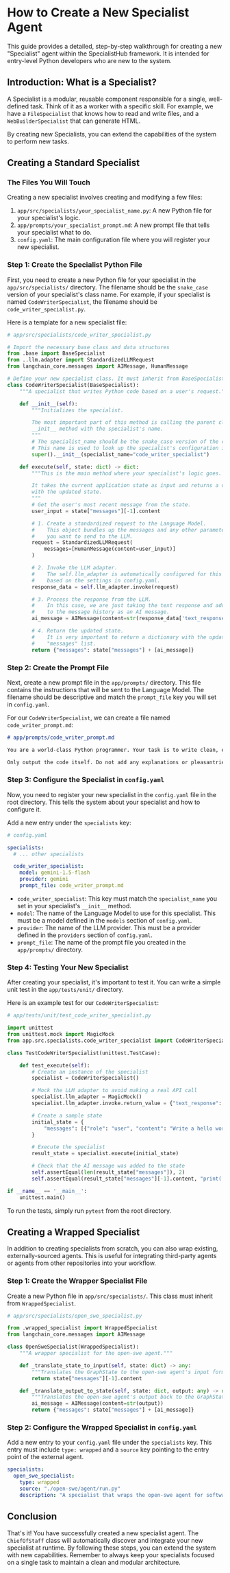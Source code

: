 # How to Create a New Specialist Agent

This guide provides a detailed, step-by-step walkthrough for creating a new "Specialist" agent within the SpecialistHub framework. It is intended for entry-level Python developers who are new to the system.

## Introduction: What is a Specialist?

A Specialist is a modular, reusable component responsible for a single, well-defined task. Think of it as a worker with a specific skill. For example, we have a `FileSpecialist` that knows how to read and write files, and a `WebBuilderSpecialist` that can generate HTML.

By creating new Specialists, you can extend the capabilities of the system to perform new tasks.

## Creating a Standard Specialist

### The Files You Will Touch

Creating a new specialist involves creating and modifying a few files:

1.  `app/src/specialists/your_specialist_name.py`: A new Python file for your specialist's logic.
2.  `app/prompts/your_specialist_prompt.md`: A new prompt file that tells your specialist what to do.
3.  `config.yaml`: The main configuration file where you will register your new specialist.

### Step 1: Create the Specialist Python File

First, you need to create a new Python file for your specialist in the `app/src/specialists/` directory. The filename should be the `snake_case` version of your specialist's class name. For example, if your specialist is named `CodeWriterSpecialist`, the filename should be `code_writer_specialist.py`.

Here is a template for a new specialist file:

```python
# app/src/specialists/code_writer_specialist.py

# Import the necessary base class and data structures
from .base import BaseSpecialist
from ..llm.adapter import StandardizedLLMRequest
from langchain_core.messages import AIMessage, HumanMessage

# Define your new specialist class. It must inherit from BaseSpecialist.
class CodeWriterSpecialist(BaseSpecialist):
    """A specialist that writes Python code based on a user's request."""

    def __init__(self):
        """Initializes the specialist.

        The most important part of this method is calling the parent class's
        __init__ method with the specialist's name.
        """
        # The specialist_name should be the snake_case version of the class name.
        # This name is used to look up the specialist's configuration in config.yaml.
        super().__init__(specialist_name="code_writer_specialist")

    def execute(self, state: dict) -> dict:
        """This is the main method where your specialist's logic goes.

        It takes the current application state as input and returns a dictionary
        with the updated state.
        """
        # Get the user's most recent message from the state.
        user_input = state["messages"][-1].content

        # 1. Create a standardized request to the Language Model.
        #    This object bundles up the messages and any other parameters
        #    you want to send to the LLM.
        request = StandardizedLLMRequest(
            messages=[HumanMessage(content=user_input)]
        )

        # 2. Invoke the LLM adapter.
        #    The self.llm_adapter is automatically configured for this specialist
        #    based on the settings in config.yaml.
        response_data = self.llm_adapter.invoke(request)

        # 3. Process the response from the LLM.
        #    In this case, we are just taking the text response and adding it
        #    to the message history as an AI message.
        ai_message = AIMessage(content=str(response_data['text_response']))

        # 4. Return the updated state.
        #    It is very important to return a dictionary with the updated
        #    "messages" list.
        return {"messages": state["messages"] + [ai_message]}
```

### Step 2: Create the Prompt File

Next, create a new prompt file in the `app/prompts/` directory. This file contains the instructions that will be sent to the Language Model. The filename should be descriptive and match the `prompt_file` key you will set in `config.yaml`.

For our `CodeWriterSpecialist`, we can create a file named `code_writer_prompt.md`:

```markdown
# app/prompts/code_writer_prompt.md

You are a world-class Python programmer. Your task is to write clean, efficient, and well-documented Python code based on the user's request.

Only output the code itself. Do not add any explanations or pleasantries.
```

### Step 3: Configure the Specialist in `config.yaml`

Now, you need to register your new specialist in the `config.yaml` file in the root directory. This tells the system about your specialist and how to configure it.

Add a new entry under the `specialists` key:

```yaml
# config.yaml

specialists:
  # ... other specialists

  code_writer_specialist:
    model: gemini-1.5-flash
    provider: gemini
    prompt_file: code_writer_prompt.md
```

*   `code_writer_specialist`: This key must match the `specialist_name` you set in your specialist's `__init__` method.
*   `model`: The name of the Language Model to use for this specialist. This must be a model defined in the `models` section of `config.yaml`.
*   `provider`: The name of the LLM provider. This must be a provider defined in the `providers` section of `config.yaml`.
*   `prompt_file`: The name of the prompt file you created in the `app/prompts/` directory.

### Step 4: Testing Your New Specialist

After creating your specialist, it's important to test it. You can write a simple unit test in the `app/tests/unit/` directory.

Here is an example test for our `CodeWriterSpecialist`:

```python
# app/tests/unit/test_code_writer_specialist.py

import unittest
from unittest.mock import MagicMock
from app.src.specialists.code_writer_specialist import CodeWriterSpecialist

class TestCodeWriterSpecialist(unittest.TestCase):

    def test_execute(self):
        # Create an instance of the specialist
        specialist = CodeWriterSpecialist()

        # Mock the LLM adapter to avoid making a real API call
        specialist.llm_adapter = MagicMock()
        specialist.llm_adapter.invoke.return_value = {"text_response": "print('Hello, World!')"}

        # Create a sample state
        initial_state = {
            "messages": [{"role": "user", "content": "Write a hello world program in Python"}]
        }

        # Execute the specialist
        result_state = specialist.execute(initial_state)

        # Check that the AI message was added to the state
        self.assertEqual(len(result_state["messages"]), 2)
        self.assertEqual(result_state["messages"][-1].content, "print('Hello, World!')")

if __name__ == '__main__':
    unittest.main()

```

To run the tests, simply run `pytest` from the root directory.

## Creating a Wrapped Specialist

In addition to creating specialists from scratch, you can also wrap existing, externally-sourced agents. This is useful for integrating third-party agents or agents from other repositories into your workflow.

### Step 1: Create the Wrapper Specialist File

Create a new Python file in `app/src/specialists/`. This class must inherit from `WrappedSpecialist`.

```python
# app/src/specialists/open_swe_specialist.py

from .wrapped_specialist import WrappedSpecialist
from langchain_core.messages import AIMessage

class OpenSweSpecialist(WrappedSpecialist):
    """A wrapper specialist for the open-swe agent."""

    def _translate_state_to_input(self, state: dict) -> any:
        """Translates the GraphState to the open-swe agent's input format."""
        return state["messages"][-1].content

    def _translate_output_to_state(self, state: dict, output: any) -> dict:
        """Translates the open-swe agent's output back to the GraphState format."""
        ai_message = AIMessage(content=str(output))
        return {"messages": state["messages"] + [ai_message]}
```

### Step 2: Configure the Wrapped Specialist in `config.yaml`

Add a new entry to your `config.yaml` file under the `specialists` key. This entry must include `type: wrapped` and a `source` key pointing to the entry point of the external agent.

```yaml
specialists:
  open_swe_specialist:
    type: wrapped
    source: "./open-swe/agent/run.py"
    description: "A specialist that wraps the open-swe agent for software engineering tasks."
```

## Conclusion

That's it! You have successfully created a new specialist agent. The `ChiefOfStaff` class will automatically discover and integrate your new specialist at runtime. By following these steps, you can extend the system with new capabilities. Remember to always keep your specialists focused on a single task to maintain a clean and modular architecture.
